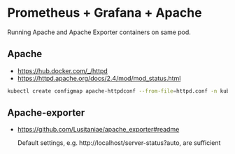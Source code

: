 # Prometheus + Grafana + Apache

Running Apache and Apache Exporter containers on same pod.

## Apache

- https://hub.docker.com/_/httpd
- https://httpd.apache.org/docs/2.4/mod/mod_status.html

```sh
kubectl create configmap apache-httpdconf --from-file=httpd.conf -n kube-system
```

## Apache-exporter

- https://github.com/Lusitaniae/apache_exporter#readme

  Default settings, e.g. http://localhost/server-status?auto, are sufficient
